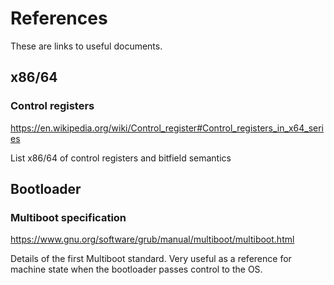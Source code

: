 
# References

These are links to useful documents.

## x86/64

### Control registers

https://en.wikipedia.org/wiki/Control_register#Control_registers_in_x64_series

List x86/64 of control registers and bitfield semantics

## Bootloader

### Multiboot specification

https://www.gnu.org/software/grub/manual/multiboot/multiboot.html

Details of the first Multiboot standard. Very useful as a reference for machine
state when the bootloader passes control to the OS.
